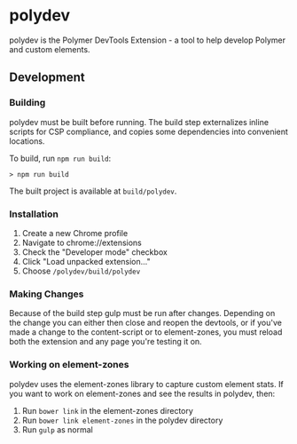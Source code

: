 # polydev

polydev is the Polymer DevTools Extension - a tool to help develop Polymer and
custom elements.

## Development

### Building

polydev must be built before running. The build step externalizes inline scripts
for CSP compliance, and copies some dependencies into convenient locations.

To build, run `npm run build`:

    > npm run build

The built project is available at `build/polydev`.

### Installation

 1. Create a new Chrome profile
 2. Navigate to chrome://extensions
 3. Check the "Developer mode" checkbox
 4. Click "Load unpacked extension..."
 5. Choose `/polydev/build/polydev`

### Making Changes

Because of the build step gulp must be run after changes. Depending on the
change you can either then close and reopen the devtools, or if you've made a
change to the content-script or to element-zones, you must reload both the
extension and any page you're testing it on.

### Working on element-zones

polydev uses the element-zones library to capture custom element stats. If you
want to work on element-zones and see the results in polydev, then:

 1. Run `bower link` in the element-zones directory
 2. Run `bower link element-zones` in the polydev directory
 3. Run `gulp` as normal
